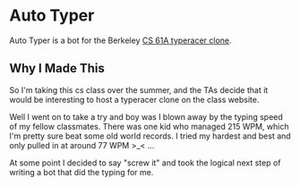 # Auto Typer

Auto Typer is a bot for the Berkeley [CS 61A typeracer clone](http://cats.cs61a.org/).

## Why I Made This

So I'm taking this cs class over the summer, and the TAs decide that it would be interesting to host a typeracer clone on the class website.

Well I went on to take a try and boy was I blown away by the typing speed of my fellow classmates. There was one kid who managed 215 WPM, which I'm pretty sure beat some old world records. I tried my hardest and best and only pulled in at around 77 WPM >_< ... 

At some point I decided to say "screw it" and took the logical next step of writing a bot that did the typing for me.
